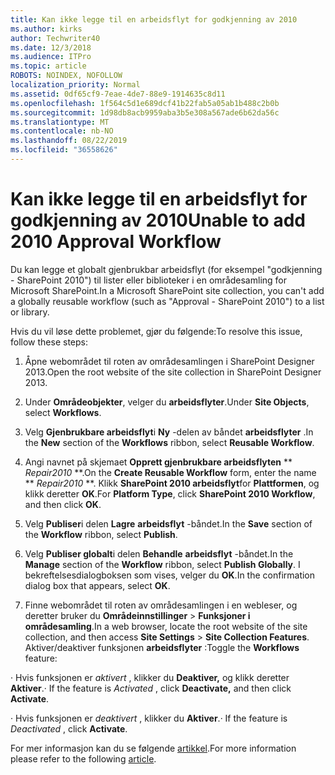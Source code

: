 ```yaml
---
title: Kan ikke legge til en arbeidsflyt for godkjenning av 2010
ms.author: kirks
author: Techwriter40
ms.date: 12/3/2018
ms.audience: ITPro
ms.topic: article
ROBOTS: NOINDEX, NOFOLLOW
localization_priority: Normal
ms.assetid: 0df65cf9-7eae-4de7-88e9-1914635c8d11
ms.openlocfilehash: 1f564c5d1e689dcf41b22fab5a05ab1b488c2b0b
ms.sourcegitcommit: 1d98db8acb9959aba3b5e308a567ade6b62da56c
ms.translationtype: MT
ms.contentlocale: nb-NO
ms.lasthandoff: 08/22/2019
ms.locfileid: "36558626"
---
```

# <a name="unable-to-add-2010-approval-workflow"></a><span data-ttu-id="e8881-102">Kan ikke legge til en arbeidsflyt for godkjenning av 2010</span><span class="sxs-lookup"><span data-stu-id="e8881-102">Unable to add 2010 Approval Workflow</span></span>

<span data-ttu-id="e8881-103">Du kan legge et globalt gjenbrukbar arbeidsflyt (for eksempel "godkjenning - SharePoint 2010") til lister eller biblioteker i en områdesamling for Microsoft SharePoint.</span><span class="sxs-lookup"><span data-stu-id="e8881-103">In a Microsoft SharePoint site collection, you can't add a globally reusable workflow (such as "Approval - SharePoint 2010") to a list or library.</span></span>
  
<span data-ttu-id="e8881-104">Hvis du vil løse dette problemet, gjør du følgende:</span><span class="sxs-lookup"><span data-stu-id="e8881-104">To resolve this issue, follow these steps:</span></span> 
  
1. <span data-ttu-id="e8881-105">Åpne webområdet til roten av områdesamlingen i SharePoint Designer 2013.</span><span class="sxs-lookup"><span data-stu-id="e8881-105">Open the root website of the site collection in SharePoint Designer 2013.</span></span>
  
2. <span data-ttu-id="e8881-106">Under **Områdeobjekter**, velger du **arbeidsflyter**.</span><span class="sxs-lookup"><span data-stu-id="e8881-106">Under **Site Objects**, select **Workflows**.</span></span> 
  
3. <span data-ttu-id="e8881-107">Velg **Gjenbrukbare arbeidsflyt**i **Ny** -delen av båndet **arbeidsflyter** .</span><span class="sxs-lookup"><span data-stu-id="e8881-107">In the **New** section of the **Workflows** ribbon, select **Reusable Workflow**.</span></span> 
  
4. <span data-ttu-id="e8881-108">Angi navnet på skjemaet **Opprett gjenbrukbare arbeidsflyten** \*\* *Repair2010* \*\*.</span><span class="sxs-lookup"><span data-stu-id="e8881-108">On the **Create Reusable Workflow** form, enter the name \*\* *Repair2010* \*\*.</span></span> <span data-ttu-id="e8881-109">Klikk **SharePoint 2010 arbeidsflyt**for **Plattformen**, og klikk deretter **OK**.</span><span class="sxs-lookup"><span data-stu-id="e8881-109">For **Platform Type**, click **SharePoint 2010 Workflow**, and then click **OK**.</span></span> 
  
1. <span data-ttu-id="e8881-110">Velg **Publiser**i delen **Lagre** **arbeidsflyt** -båndet.</span><span class="sxs-lookup"><span data-stu-id="e8881-110">In the **Save** section of the **Workflow** ribbon, select **Publish**.</span></span> 
  
2. <span data-ttu-id="e8881-111">Velg **Publiser globalt**i delen **Behandle** **arbeidsflyt** -båndet.</span><span class="sxs-lookup"><span data-stu-id="e8881-111">In the **Manage** section of the **Workflow** ribbon, select **Publish Globally**.</span></span> <span data-ttu-id="e8881-112">I bekreftelsesdialogboksen som vises, velger du **OK**.</span><span class="sxs-lookup"><span data-stu-id="e8881-112">In the confirmation dialog box that appears, select **OK**.</span></span> 
  
3. <span data-ttu-id="e8881-113">Finne webområdet til roten av områdesamlingen i en webleser, og deretter bruker du **Områdeinnstillinger** \> **Funksjoner i områdesamling**.</span><span class="sxs-lookup"><span data-stu-id="e8881-113">In a web browser, locate the root website of the site collection, and then access **Site Settings** \> **Site Collection Features**.</span></span> <span data-ttu-id="e8881-114">Aktiver/deaktiver funksjonen **arbeidsflyter** :</span><span class="sxs-lookup"><span data-stu-id="e8881-114">Toggle the **Workflows** feature:</span></span> 
  
<span data-ttu-id="e8881-115">· Hvis funksjonen er *aktivert* , klikker du **Deaktiver,** og klikk deretter **Aktiver**.</span><span class="sxs-lookup"><span data-stu-id="e8881-115">· If the feature is  *Activated*  , click **Deactivate,** and then click **Activate**.</span></span> 
  
<span data-ttu-id="e8881-116">· Hvis funksjonen er *deaktivert* , klikker du **Aktiver**.</span><span class="sxs-lookup"><span data-stu-id="e8881-116">· If the feature is  *Deactivated*  , click **Activate**.</span></span> 
  
<span data-ttu-id="e8881-117">For mer informasjon kan du se følgende [artikkel](https://go.microsoft.com/fwlink/?linkid=2047770&amp;clcid=0x409).</span><span class="sxs-lookup"><span data-stu-id="e8881-117">For more information please refer to the following [article](https://go.microsoft.com/fwlink/?linkid=2047770&amp;clcid=0x409).</span></span>
  

